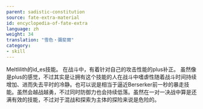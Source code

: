 ```yaml
---
parent: sadistic-constitution
source: fate-extra-material
id: encyclopedia-of-fate-extra
language: zh
weight: 34
translation: "雪色‧彌斐爾"
category:
- skill
---
```


Meltlilith的id_es技能。
在战斗中，有着针对自己的攻击性能的plus补正。
虽然像是plus的感觉，不过其实是让拥有这个技能的人在战斗中嗜虐性随着战斗时间持续增加、进而失去平时的冷静。也可以说是相当于逼近Berserker前一秒的暴走技能。虽然会越战越勇，不过同时防御力也会持续低落。虽然在一对一决战中算是还满有效的技能，不过对于混战和探索为主体的探险来说是危险的。
